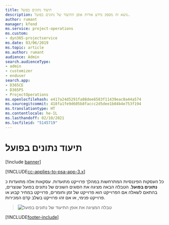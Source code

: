 ```yaml
---
title: תיעוד נתונים בפועל
description: נושא זה מספק מידע אודות אופן התיעוד של נתונים בפועל.
author: rumant
manager: kfend
ms.service: project-operations
ms.custom:
- dyn365-projectservice
ms.date: 03/06/2019
ms.topic: article
ms.author: rumant
audience: Admin
search.audienceType:
- admin
- customizer
- enduser
search.app:
- D365CE
- D365PS
- ProjectOperations
ms.openlocfilehash: e417a24d5291fa88dee6583f11439eac0a44a574
ms.sourcegitcommit: 418fa1fe9d605b8faccc2d5dee1b04b4e753f194
ms.translationtype: HT
ms.contentlocale: he-IL
ms.lasthandoff: 02/10/2021
ms.locfileid: "5145719"
---
```

# <a name="recording-actuals"></a>תיעוד נתונים בפועל 

[!include [banner](../includes/psa-now-project-operations.md)]

[!INCLUDE[cc-applies-to-psa-app-3.x](../includes/cc-applies-to-psa-app-3x.md)]

כל העסקות הפיננסיות המתרחשות במהלך פרוייקט מתועדות. עסקאות אלה מתועדות כ **נתונים בפועל**. הטבלה הבאה מציגה את הסוגים השונים של נתונים בפועל שנוצרים, בהתאם לשאלה אם הפרוייקט הוא פרוייקט של זמן וחומרים, פרוייקט במחיר קבוע או פרוייקט פנימי, או אם זהו פרוייקט בשלב קדם המכירות.

> ![טבלה המציגה את אופן התיעוד של נתונים בפועל](media/advanced-table2.png)


[!INCLUDE[footer-include](../includes/footer-banner.md)]